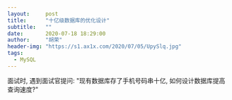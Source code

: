 ```yaml
---
layout:     post
title:      "十亿级数据库的优化设计"
subtitle:   ""
date:       2020-07-18 18:29:00
author:     "胡荣"
header-img: "https://s1.ax1x.com/2020/07/05/UpySlq.jpg"
tags:
  - MySQL
---
```


面试时, 遇到面试官提问: "现有数据库存了手机号码串十亿, 如何设计数据库提高查询速度?"

